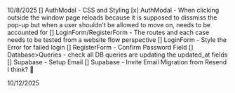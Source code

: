 10/8/2025
[] AuthModal - CSS and Styling
[x] AuthModal - When clicking outside the window page reloads because it is 
    supposed to dissmiss the pop-up but when a user shouldn't be allowed to move on, needs to be accounted for
[] LoginForm/RegisterForm - The routes and each case needs to be tested from a website flow perspective
[] LoginForm - Style the Error for failed login
[] RegisterForm - Confirm Password Field
[] Database>Queries - check all DB queries are updating the updated_at fields
[] Supabase - Setup Email
[] Supabase - Invite Email Migration from Resend I think? :shrug:

10/12/2025
